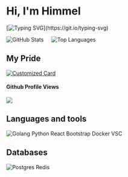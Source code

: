 # Hi, I'm Himmel
[![Typing SVG](https://readme-typing-svg.herokuapp.com?font=Fira+Code&weight=900&size=30&pause=1000&color=b5dfff&repeat=false&random=false&width=470&lines=Backend+Golang+Developer..)](https://git.io/typing-svg)

<div style="display: inline-flex">
    <img src="https://github-readme-stats.vercel.app/api?username=himmel520&rank_icon=github&theme=prussian" alt="GitHub Stats" style="margin-right: 20px;">
    <img src="https://github-readme-stats.vercel.app/api/top-langs/?username=himmel520&layout=compact&theme=prussian" alt="Top Languages">
</div>

<h2>My Pride</h2>
<a href="https://github.com/himmel520/notebook_store">
  <img src="https://github-readme-stats.vercel.app/api/pin/?username=himmel520&repo=notebook_store&theme=prussian" alt="Customized Card">
</a>


<h4>Github Profile Views</h4>
<img src="https://komarev.com/ghpvc/?username=himmel520&color=182f45">

<h2>Languages and tools</h2>
<img src="https://skillicons.dev/icons?i=go,python,react,bootstrap,docker,vscode" alt="Golang Python React Bootstrap Docker VSC">

<h2>Databases</h2>
<img src="https://skillicons.dev/icons?i=postgres,redis" alt="Postgres Redis">


<!--
**himmel520/himmel520** is a ✨ _special_ ✨ repository because its `README.md` (this file) appears on your GitHub profile.

Here are some ideas to get you started:

- 🔭 I’m currently working on ...
- 🌱 I’m currently learning ...
- 👯 I’m looking to collaborate on ...
- 🤔 I’m looking for help with ...
- 💬 Ask me about ...
- 📫 How to reach me: ...
- 😄 Pronouns: ...
- ⚡ Fun fact: ...
-->
